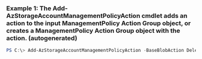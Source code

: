 ### Example 1: The Add-AzStorageAccountManagementPolicyAction cmdlet adds an action to the input ManagementPolicy Action Group object, or creates a ManagementPolicy Action Group object with the action. (autogenerated)
```powershell
PS C:\> Add-AzStorageAccountManagementPolicyAction -BaseBlobAction Delete -DaysAfterModificationGreaterThan <Int32>
```

